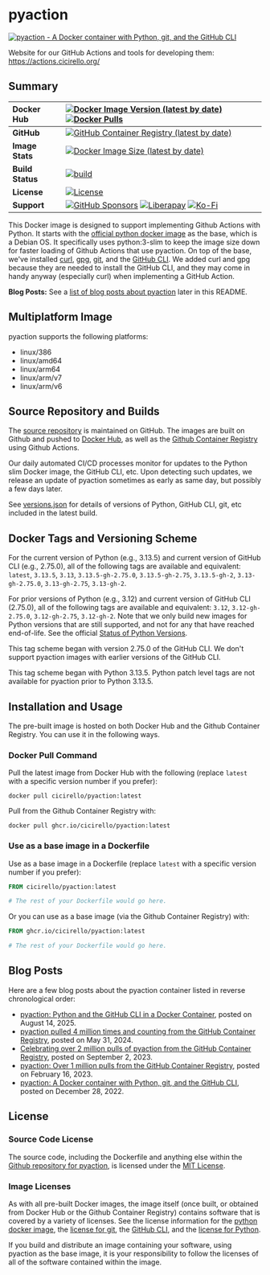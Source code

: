 # pyaction

[![pyaction - A Docker container with Python, git, and the GitHub CLI](https://actions.cicirello.org/images/pyaction640.png)](#pyaction)

Website for our GitHub Actions and tools for developing them: https://actions.cicirello.org/

## Summary

| __Docker Hub__ | [![Docker Image Version (latest by date)](https://img.shields.io/docker/v/cicirello/pyaction?label=Docker%20Hub&logo=docker)](https://hub.docker.com/r/cicirello/pyaction) [![Docker Pulls](https://img.shields.io/docker/pulls/cicirello/pyaction?logo=docker)](https://hub.docker.com/r/cicirello/pyaction) |
| :--- | :--- |
| __GitHub__ | [![GitHub Container Registry (latest by date)](https://img.shields.io/docker/v/cicirello/pyaction?label=ghcr.io&logo=GitHub)](https://github.com/cicirello/pyaction/pkgs/container/pyaction) |
| __Image Stats__ | [![Docker Image Size (latest by date)](https://img.shields.io/docker/image-size/cicirello/pyaction?logo=docker)](https://hub.docker.com/r/cicirello/pyaction) |
| __Build Status__ | [![build](https://github.com/cicirello/pyaction/workflows/build/badge.svg)](https://github.com/cicirello/pyaction/actions/workflows/docker-image.yml) |
| __License__ | [![License](https://img.shields.io/github/license/cicirello/pyaction)](LICENSE) |
| __Support__ | [![GitHub Sponsors](https://img.shields.io/badge/sponsor-30363D?logo=GitHub-Sponsors&logoColor=#EA4AAA)](https://github.com/sponsors/cicirello) [![Liberapay](https://img.shields.io/badge/Liberapay-F6C915?logo=liberapay&logoColor=black)](https://liberapay.com/cicirello) [![Ko-Fi](https://img.shields.io/badge/Ko--fi-F16061?logo=ko-fi&logoColor=white)](https://ko-fi.com/cicirello) |

This Docker image is designed to support implementing Github Actions 
with Python. It starts with the [official python docker image](https://hub.docker.com/_/python) 
as the base, which is a Debian OS. It specifically uses python:3-slim to keep the image size 
down for faster loading of Github Actions that use pyaction. On top of the 
base, we've installed [curl](https://curl.se/), 
[gpg](https://gnupg.org/), [git](https://git-scm.com/), and the 
[GitHub CLI](https://cli.github.com/). We added curl and gpg because they
are needed to install the GitHub CLI, and they may come in handy anyway 
(especially curl) when implementing a GitHub Action.

__Blog Posts:__ See a [list of blog posts about pyaction](#blog-posts) later in this README.

## Multiplatform Image

pyaction supports the following platforms:
* linux/386
* linux/amd64
* linux/arm64
* linux/arm/v7
* linux/arm/v6

## Source Repository and Builds

The [source repository](https://github.com/cicirello/pyaction) is 
maintained on GitHub. The images are built on Github and pushed 
to [Docker Hub](https://hub.docker.com/r/cicirello/pyaction), as 
well as the 
[Github Container Registry](https://github.com/cicirello?ecosystem=container&tab=packages) 
using Github Actions.

Our daily automated CI/CD processes monitor for updates to the Python slim Docker image, the GitHub 
CLI, etc. Upon detecting such updates, we release an update of pyaction sometimes as 
early as same day, but possibly a few days later.

See [versions.json](https://github.com/cicirello/pyaction/blob/master/versions.json) for details of
versions of Python, GitHub CLI, git, etc included in the latest build.


## Docker Tags and Versioning Scheme

For the current version of Python (e.g., 3.13.5) and current version 
of GitHub CLI (e.g., 2.75.0), all of the following tags are available and equivalent:
`latest`, `3.13.5`, `3.13`, `3.13.5-gh-2.75.0`, `3.13.5-gh-2.75`, `3.13.5-gh-2`, 
`3.13-gh-2.75.0`, `3.13-gh-2.75`, `3.13-gh-2`.

For prior versions of Python (e.g., 3.12) and current version of 
GitHub CLI (2.75.0), all of the following tags are available and equivalent: 
`3.12`, `3.12-gh-2.75.0`, `3.12-gh-2.75`, `3.12-gh-2`. Note that we only build
new images for Python versions that are still supported, and not for any that
have reached end-of-life. See the official [Status of Python Versions](https://devguide.python.org/versions/).

This tag scheme began with version 2.75.0 of the GitHub CLI. We don't support pyaction
images with earlier versions of the GitHub CLI.

This tag scheme began with Python 3.13.5. Python patch level tags are not available for
pyaction prior to Python 3.13.5.


## Installation and Usage

The pre-built image is hosted on both Docker Hub and the Github 
Container Registry. You can use it in the following ways.

### Docker Pull Command

Pull the latest image from Docker Hub with the following (replace `latest` with 
a specific version number if you prefer):

```Shell
docker pull cicirello/pyaction:latest
```

Pull from the Github Container Registry with:

```Shell
docker pull ghcr.io/cicirello/pyaction:latest
```


### Use as a base image in a Dockerfile

Use as a base image in a Dockerfile (replace `latest` with 
a specific version number if you prefer):

```Dockerfile
FROM cicirello/pyaction:latest

# The rest of your Dockerfile would go here.
```

Or you can use as a base image (via the Github Container Registry) with:

```Dockerfile
FROM ghcr.io/cicirello/pyaction:latest

# The rest of your Dockerfile would go here.
```

## Blog Posts

Here are a few blog posts about the pyaction container listed in reverse chronological order:
* [pyaction: Python and the GitHub CLI in a Docker Container](https://dev.to/cicirello/pyaction-python-and-the-github-cli-in-a-docker-container-3682), posted on August 14, 2025.
* [pyaction pulled 4 million times and counting from the GitHub Container Registry](https://dev.to/cicirello/pyaction-pulled-4-million-times-and-counting-from-the-github-container-registry-47i3), posted on May 31, 2024.
* [Celebrating over 2 million pulls of pyaction from the GitHub Container Registry](https://dev.to/cicirello/celebrating-over-2-million-pulls-of-pyaction-from-the-github-container-registry-20hb), posted on September 2, 2023.
* [pyaction: Over 1 million pulls from the GitHub Container Registry](https://dev.to/cicirello/pyaction-over-1-million-pulls-from-the-github-container-registry-29ag), posted on February 16, 2023.
* [pyaction: A Docker container with Python, git, and the GitHub CLI](https://dev.to/cicirello/pyaction-a-docker-container-with-python-git-and-the-github-cli-930), posted on December 28, 2022.

## License

### Source Code License
The source code, including the Dockerfile and anything
else within the [Github repository for pyaction](https://github.com/cicirello/pyaction), 
is licensed under the
[MIT License](https://github.com/cicirello/pyaction/blob/master/LICENSE).

### Image Licenses
As with all pre-built Docker images, the image itself (once built, or obtained from
Docker Hub or the Github Container Registry) contains software that is covered by a
variety of licenses. See the license information for the 
[python docker image](https://hub.docker.com/_/python),
the [license for git](https://git-scm.com/), 
the [GitHub CLI](https://github.com/cli/cli/blob/trunk/LICENSE),
and the [license for Python](https://docs.python.org/3/license.html).  

If you build and distribute an image containing your software, 
using pyaction as the base image, it
is your responsibility to follow the licenses of all of the
software contained within the image.  

